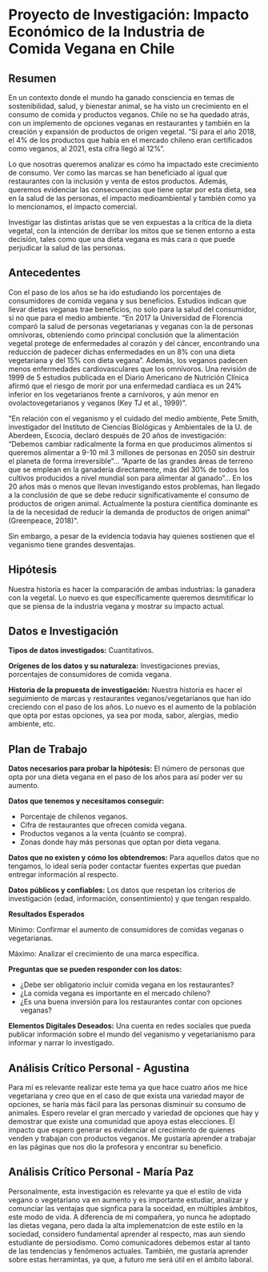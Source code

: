 # Proyecto de Investigación: Impacto Económico de la Industria de Comida Vegana en Chile

## Resumen
En un contexto donde el mundo ha ganado consciencia en temas de sostenibilidad, salud, y bienestar animal, se ha visto un crecimiento en el consumo de comida y productos veganos. Chile no se ha quedado atrás, con un implemento de opciones veganas en restaurantes y también en la creación y expansión de productos de origen vegetal.  “Si para el año 2018, el 4% de los productos que había en el mercado chileno eran certificados como veganos, al 2021, esta cifra llegó al 12%”. 

Lo que nosotras queremos analizar es cómo ha impactado este crecimiento de consumo. Ver como las marcas se han beneficiado al igual que restaurantes con la inclusión y venta de estos productos. Además, queremos evidenciar las consecuencias que tiene optar por esta dieta, sea en la salud de las personas, el impacto medioambiental y también como ya lo mencionamos, el impacto comercial.  

Investigar las distintas aristas que se ven expuestas a la crítica de la dieta vegetal, con la intención de derribar los mitos que se tienen entorno a esta decisión, tales como que una dieta vegana es más cara o que puede perjudicar la salud de las personas. 

## Antecedentes

Con el paso de los años se ha ido estudiando los porcentajes de consumidores de comida vegana y sus beneficios. Estudios indican que llevar dietas veganas trae beneficios, no solo para la salud del consumidor, si no que para el medio ambiente. “En 2017 la Universidad de Florencia comparó la salud de personas vegetarianas y veganas con la de personas omnívoras, obteniendo como principal conclusión que la alimentación vegetal protege de enfermedades al corazón y del cáncer, encontrando una reducción de padecer dichas enfermedades en un 8% con una dieta vegetariana y del 15% con dieta vegana”. Además, los veganos padecen menos enfermedades cardiovasculares que los omnívoros. Una revisión de 1999 de 5 estudios publicada en el Diario Americano de Nutrición Clínica afirmó que el riesgo de morir por una enfermedad cardíaca es un 24% inferior en los vegetarianos frente a carnívoros, y aún menor en ovolactovegetarianos y veganos (Key TJ et al., 1999)”. 

"En relación con el veganismo y el cuidado del medio ambiente, Pete Smith, investigador del Instituto de Ciencias Biológicas y Ambientales de la U. de Aberdeen, Escocia, declaró después de 20 años de investigación: “Debemos cambiar radicalmente la forma en que producimos alimentos si queremos alimentar a 9-10 mil 3  millones de personas en 2050 sin destruir el planeta de forma irreversible”… “Aparte de las grandes áreas de terreno que se emplean en la ganadería directamente, más del 30% de todos los cultivos producidos a nivel mundial son para alimentar al ganado”… En los 20 años más o menos que llevan investigando estos problemas, han llegado a la conclusión de que se debe reducir significativamente el consumo de productos de origen animal. Actualmente la postura científica dominante es la de la necesidad de reducir la demanda de productos de origen animal” (Greenpeace, 2018)". 

Sin embargo, a pesar de la evidencia todavia hay quienes sostienen que el veganismo tiene grandes desventajas. 
 

## Hipótesis

Nuestra historia es hacer la comparación de ambas industrias: la ganadera con la vegetal. Lo nuevo es que específicamente queremos desmitificar lo que se piensa de la industria vegana y mostrar su impacto actual.   

## Datos e Investigación

**Tipos de datos investigados:** Cuantitativos.

**Orígenes de los datos y su naturaleza:** Investigaciones previas, porcentajes de consumidores de comida vegana.

**Historia de la propuesta de investigación:** Nuestra historia es hacer el seguimiento de marcas y restaurantes veganos/vegetarianos que han ido creciendo con el paso de los años. Lo nuevo es el aumento de la población que opta por estas opciones, ya sea por moda, sabor, alergias, medio ambiente, etc.

## Plan de Trabajo

**Datos necesarios para probar la hipótesis:** El número de personas que opta por una dieta vegana en el paso de los años para así poder ver su aumento.

**Datos que tenemos y necesitamos conseguir:** 
- Porcentaje de chilenos veganos.
- Cifra de restaurantes que ofrecen comida vegana.
- Productos veganos a la venta (cuánto se compra).
- Zonas donde hay más personas que optan por dieta vegana.

**Datos que no existen y cómo los obtendremos:** Para aquellos datos que no tengamos, lo ideal sería poder contactar fuentes expertas que puedan entregar información al respecto.

**Datos públicos y confiables:** Los datos que respetan los criterios de investigación (edad, información, consentimiento) y que tengan respaldo.

**Resultados Esperados**

Mínimo: Confirmar el aumento de consumidores de comidas veganas o vegetarianas.

Máximo: Analizar el crecimiento de una marca específica.

**Preguntas que se pueden responder con los datos:**
- ¿Debe ser obligatorio incluir comida vegana en los restaurantes?
- ¿La comida vegana es importante en el mercado chileno?
- ¿Es una buena inversión para los restaurantes contar con opciones veganas?

**Elementos Digitales Deseados:**
Una cuenta en redes sociales que pueda publicar información sobre el mundo del veganismo y vegetarianismo para informar y narrar lo investigado.

## Análisis Crítico Personal - Agustina

Para mí es relevante realizar este tema ya que hace cuatro años me hice vegetariana y creo que en el caso de que exista una variedad mayor de opciones, se haría más fácil para las personas disminuir su consumo de animales. Espero revelar el gran mercado y variedad de opciones que hay y demostrar que existe una comunidad que apoya estas elecciones. El impacto que espero generar es evidenciar el crecimiento de quienes venden y trabajan con productos veganos. Me gustaría aprender a trabajar en las páginas que nos dio la profesora y encontrar su beneficio.

## Análisis Crítico Personal - María Paz 

Personalmente, esta investigación es relevante ya que el estilo de vida vegano o vegetariano va en aumento y es importante estudiar, analizar y comunciar las ventajas que signfica para la soceidad, en múltiples ámbitos, este modo de vida. A diferencia de mi compañera, yo nunca he adoptado las dietas vegana, pero dada la alta implemenatcion de este estilo en la sociedad, considero fundamental aprender al respecto, mas aun siendo estudiante de persiodismo. Como comunicadores debemos estar al tanto de las tendencias y fenómenos actuales. También, me gustaría aprender sobre estas herramintas, ya que, a futuro me será útil en el ámbito laboral.
